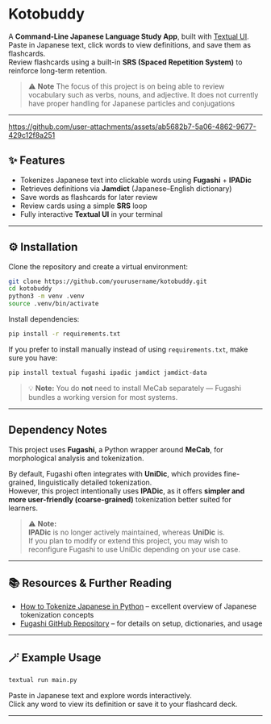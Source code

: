 # Kotobuddy

A **Command-Line Japanese Language Study App**, built with [Textual UI](https://textual.textualize.io/).  
Paste in Japanese text, click words to view definitions, and save them as flashcards.  
Review flashcards using a built-in **SRS (Spaced Repetition System)** to reinforce long-term retention.
> ⚠️ **Note**
> The focus of this project is on being able to review vocabulary such as verbs, nouns, and adjective. It does not currently have proper handling for Japanese particles and conjugations
---



https://github.com/user-attachments/assets/ab5682b7-5a06-4862-9677-429c12f8a251




## ✨ Features

- Tokenizes Japanese text into clickable words using **Fugashi** + **IPADic**
- Retrieves definitions via **Jamdict** (Japanese–English dictionary)
- Save words as flashcards for later review
- Review cards using a simple **SRS** loop
- Fully interactive **Textual UI** in your terminal

---

## ⚙️ Installation

Clone the repository and create a virtual environment:

```bash
git clone https://github.com/yourusername/kotobuddy.git
cd kotobuddy
python3 -m venv .venv
source .venv/bin/activate
```

Install dependencies:

```bash
pip install -r requirements.txt
```

If you prefer to install manually instead of using `requirements.txt`, make sure you have:

```bash
pip install textual fugashi ipadic jamdict jamdict-data
```

> 💡 **Note:** You do **not** need to install MeCab separately — Fugashi bundles a working version for most systems.

---

## Dependency Notes

This project uses **Fugashi**, a Python wrapper around **MeCab**, for morphological analysis and tokenization.

By default, Fugashi often integrates with **UniDic**, which provides fine-grained, linguistically detailed tokenization.  
However, this project intentionally uses **IPADic**, as it offers **simpler and more user-friendly (coarse-grained)** tokenization better suited for learners.

> ⚠️ **Note:**  
> **IPADic** is no longer actively maintained, whereas **UniDic** is.  
> If you plan to modify or extend this project, you may wish to reconfigure Fugashi to use UniDic depending on your use case.

---

## 📚 Resources & Further Reading

- [How to Tokenize Japanese in Python](https://www.dampfkraft.com/nlp/how-to-tokenize-japanese.html) – excellent overview of Japanese tokenization concepts  
- [Fugashi GitHub Repository](https://github.com/polm/fugashi?tab=readme-ov-file) – for details on setup, dictionaries, and usage

---

## 🪄 Example Usage

```bash
textual run main.py
```

Paste in Japanese text and explore words interactively.  
Click any word to view its definition or save it to your flashcard deck.

---
